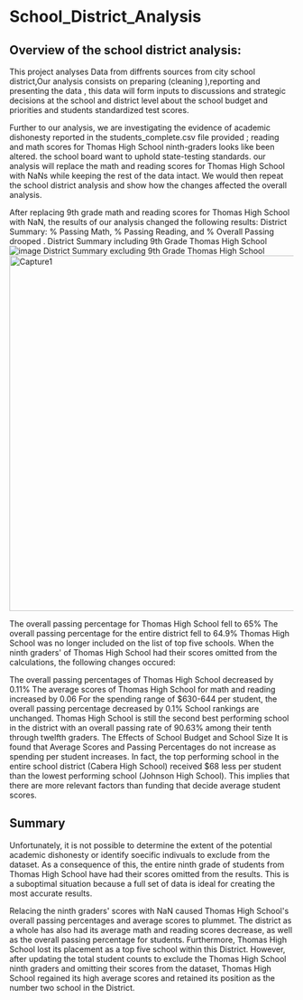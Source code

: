 # School_District_Analysis
## Overview of the school district analysis: 
This project analyses  Data from  diffrents sources from city school district,Our analysis consists on preparing (cleaning ),reporting and presenting the data , this data will form inputs to discussions and strategic decisions at the school and district level about the school budget and priorities and students standardized test scores.

Further to our analysis, we are investigating the evidence of academic dishonesty  reported in the  students_complete.csv file provided ;
 reading and math scores for Thomas High School ninth-graders looks like been altered.  the school board want to uphold state-testing standards. 
 our analysis will replace the math and reading scores for Thomas High School with NaNs while keeping the rest of the data intact. We would then repeat the school district analysis and show how the changes affected the overall analysis.

After replacing 9th grade math and reading scores for Thomas High School with NaN, the results of our analysis changed the following results:
District Summary: % Passing Math, % Passing Reading, and % Overall Passing  drooped .
District Summary including 9th Grade Thomas High School
![image](https://user-images.githubusercontent.com/93894919/148669030-f5248031-7fc2-4966-9ec2-5d319b12ee39.png)
District Summary excluding 9th Grade Thomas High School
<img width="629" alt="Capture1" src="https://user-images.githubusercontent.com/93894919/148669164-09c24ec7-cf9b-4f0c-8102-491480df8aff.PNG">

The overall passing percentage for Thomas High School fell to 65%
The overall passing percentage for the entire district fell to 64.9%
Thomas High School was no longer included on the list of top five schools.
When the ninth graders' of Thomas High School had their scores omitted from the calculations, the following changes occured:

The overall passing percentages of Thomas High School decreased by 0.11%
The average scores of Thomas High School for math and reading increased by 0.06
For the spending range of $630-644 per student, the overall passing percentage decreased by 0.1%
School rankings are unchanged. Thomas High School is still the second best performing school in the district with an overall passing rate of 90.63% among their tenth through twelfth graders.
The Effects of School Budget and School Size
It is found that Average Scores and Passing Percentages do not increase as spending per student increases. In fact, the top performing school in the entire school district (Cabera High School) received $68 less per student than the lowest performing school (Johnson High School). This implies that there are more relevant factors than funding that decide average student scores.


## Summary
Unfortunately, it is not possible to determine the extent of the potential academic dishonesty or identify soecific indivuals to exclude from the dataset. As a consequence of this, the entire ninth grade of students from Thomas High School have had their scores omitted from the results. This is a suboptimal situation because a full set of data is ideal for creating the most accurate results.

Relacing the ninth graders' scores with NaN caused Thomas High School's overall passing percentages and average scores to plummet. The district as a whole has also had its average math and reading scores decrease, as well as the overall passing percentage for students. Furthermore, Thomas High School lost its placement as a top five school within this District. However, after updating the total student counts to exclude the Thomas High School ninth graders and omitting their scores from the dataset, Thomas High School regained its high average scores and retained its position as the number two school in the District. 
